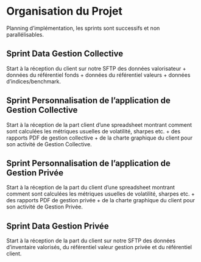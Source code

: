 # Organisation du Projet

Planning d’implémentation, les sprints sont successifs et non
parallélisables.

## Sprint Data Gestion Collective

Start à la réception du client sur notre SFTP des données valorisateur +
données du référentiel fonds + données du référentiel valeurs + données
d’indices/benchmark.

## Sprint Personnalisation de l’application de Gestion Collective

Start à la réception de la part client d’une spreadsheet montrant comment
sont calculées les métriques usuelles de volatilité, sharpes etc. + des
rapports PDF de gestion collective + de la charte graphique du client pour
son activité de Gestion Collective.

## Sprint Personnalisation de l’application de Gestion Privée

Start à la réception de la part du client d’une spreadsheet montrant
comment sont calculées les métriques usuelles de volatilité, sharpes etc. +
des rapports PDF de gestion privée + de la charte graphique du client pour
son activité de Gestion Privée.

## Sprint Data Gestion Privée

Start à la réception de la part du client sur notre SFTP des données
d’inventaire valorisés, du référentiel valeur gestion privée et du référentiel
client.
